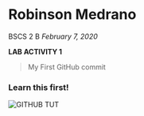 

# Robinson Medrano
BSCS 2 B
*February 7, 2020*

**LAB ACTIVITY 1**

> My First GitHub commit


### Learn this first!
![GITHUB TUT](https://www.git-tower.com/blog/media/pages/posts/git-cheat-sheet/-1223884809-1580813832/git-cheat-sheet-large01.png)